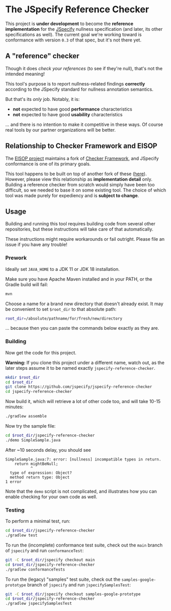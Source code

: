 # The JSpecify Reference Checker

This project is **under development** to become the **reference implementation** for the [JSpecify](http://jspecify.org) nullness specification (and later, its other specifications as well). The current goal we're working toward is conformance with version `0.3` of that spec, but it's not there yet.

## A "reference" checker

Though it does *check your references* (to see if they're null), that's not the intended meaning!

This tool's purpose is to report nullness-related findings **correctly** according to the JSpecify standard for nullness annotation semantics. 

But that's its *only* job. Notably, it is:

* **not** expected to have good **performance** characteristics
* **not** expected to have good **usability** characteristics

... and there is no intention to make it competitive in these ways. Of course real tools by our partner organizations will be better.

## Relationship to Checker Framework and EISOP

The [EISOP project](https://eisop.github.io/) maintains a fork of [Checker Framework](https://checkerframework.org/), and JSpecify conformance is one of its primary goals.

This tool happens to be built on top of another fork of these ([here](https://github.com/jspecify/checker-framework)). However, please view this relationship as **implementation detail** only. Building a reference checker from scratch would simply have been too difficult, so we needed to base it on some existing tool. The choice of which tool was made purely for expediency and is **subject to change**.

## Usage

Building and running this tool requires building code from several other repositories, but these instructions will take care of that automatically.

These instructions might require workarounds or fail outright. Please file an issue if you have any trouble!

### Prework

Ideally set `JAVA_HOME` to a JDK 11 or JDK 18 installation.

Make sure you have Apache Maven installed and in your PATH, or the Gradle build will fail:

```sh
mvn
```

Choose a name for a brand new directory that doesn't already exist. It may be convenient to set `$root_dir` to that absolute path:

```sh
root_dir=/absolute/pathname/for/fresh/new/directory
```

... because then you can paste the commands below exactly as they are.

### Building

Now get the code for this project. 

**Warning:** If you clone this project under a different name, watch out, as the later steps assume it to be named exactly `jspecify-reference-checker`.

```sh
mkdir $root_dir
cd $root_dir
git clone https://github.com/jspecify/jspecify-reference-checker
cd jspecify-reference-checker
```

Now build it, which will retrieve a lot of other code too, and will take 10-15 minutes:

```sh
./gradlew assemble
```

Now try the sample file:

```sh
cd $root_dir/jspecify-reference-checker
./demo SimpleSample.java
```

After ~10 seconds delay, you should see

```
SimpleSample.java:7: error: [nullness] incompatible types in return.
    return mightBeNull;
           ^
  type of expression: Object?
  method return type: Object
1 error
```

Note that the `demo` script is not complicated, and illustrates how you can enable checking for your own code as well.

### Testing

To perform a minimal test, run:

```sh
cd $root_dir/jspecify-reference-checker
./gradlew test
```

To run the (incomplete) conformance test suite, check out the `main` branch of `jspecify` and run `conformanceTest`:

```sh
git -C $root_dir/jspecify checkout main
cd $root_dir/jspecify-reference-checker
./gradlew conformanceTests
```

To run the (legacy) "samples" test suite, check out the `samples-google-prototype` branch of `jspecify` and run `jspecifySamplesTest`:

```sh
git -C $root_dir/jspecify checkout samples-google-prototype
cd $root_dir/jspecify-reference-checker
./gradlew jspecifySamplesTest
```

